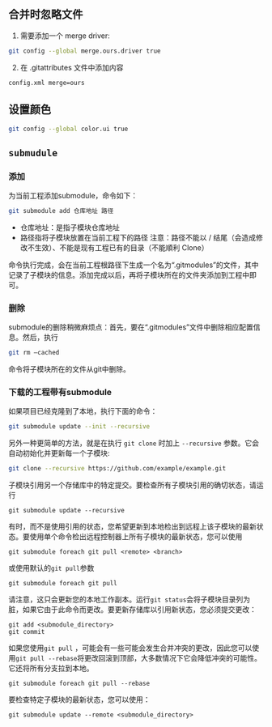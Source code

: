 ## 合并时忽略文件

1. 需要添加一个 merge driver:

```sh
git config --global merge.ours.driver true
```

2. 在 .gitattributes 文件中添加内容

```
config.xml merge=ours
```



## 设置颜色

```sh
git config --global color.ui true
```



## `submudule`

### **添加**

为当前工程添加submodule，命令如下：

```sh
git submodule add 仓库地址 路径
```

* 仓库地址：是指子模块仓库地址
* 路径指将子模块放置在当前工程下的路径    注意：路径不能以 / 结尾（会造成修改不生效）、不能是现有工程已有的目录（不能順利 Clone）

命令执行完成，会在当前工程根路径下生成一个名为“.gitmodules”的文件，其中记录了子模块的信息。添加完成以后，再将子模块所在的文件夹添加到工程中即可。

### **删除**

submodule的删除稍微麻烦点：首先，要在“.gitmodules”文件中删除相应配置信息。然后，执行

```sh
git rm –cached
```

命令将子模块所在的文件从git中删除。

### **下载的工程带有submodule**

如果项目已经克隆到了本地，执行下面的命令：

```sh
git submodule update --init --recursive
```

另外一种更简单的方法，就是在执行 `git clone` 时加上 `--recursive` 参数。它会自动初始化并更新每一个子模块:

```sh
git clone --recursive https://github.com/example/example.git
```

子模块引用另一个存储库中的特定提交。要检查所有子模块引用的确切状态，请运行

```
git submodule update --recursive
```

有时，而不是使用引用的状态，您希望更新到本地检出到远程上该子模块的最新状态。要使用单个命令检出远程控制器上所有子模块的最新状态，您可以使用

```
git submodule foreach git pull <remote> <branch>
```

或使用默认的`git pull`参数

```
git submodule foreach git pull
```

请注意，这只会更新您的本地工作副本。运行`git status`会将子模块目录列为脏，如果它由于此命令而更改。要更新存储库以引用新状态，您必须提交更改：

```
git add <submodule_directory>
git commit
```

如果您使用`git pull` ，可能会有一些可能会发生合并冲突的更改，因此您可以使用`git pull --rebase`将更改回滚到顶部，大多数情况下它会降低冲突的可能性。它还将所有分支拉到本地。

```
git submodule foreach git pull --rebase
```

要检查特定子模块的最新状态，您可以使用：

```
git submodule update --remote <submodule_directory>
```


